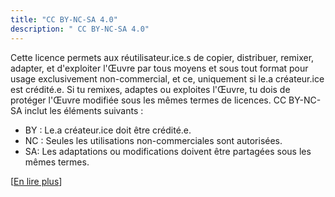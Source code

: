 ```yaml
---
title: "CC BY-NC-SA 4.0"
description: " CC BY-NC-SA 4.0"
---
```


Cette licence permets aux réutilisateur.ice.s de copier, distribuer, remixer, adapter, et d'exploiter l'Œuvre par tous moyens et sous tout format pour usage exclusivement non-commercial, et ce, uniquement si le.a créateur.ice est crédité.e. Si tu remixes, adaptes ou exploites l'Œuvre, tu dois de protéger l'Œuvre modifiée sous les mêmes termes de licences. CC BY-NC-SA inclut les éléments suivants :

- BY : Le.a créateur.ice doit être crédité.e.
- NC : Seules les utilisations non-commerciales sont autorisées.
- SA: Les adaptations ou modifications doivent être partagées sous les mêmes termes.

[[En lire plus](https://creativecommons.org/licences/by-nc-sa/4.0/deed.fr)]